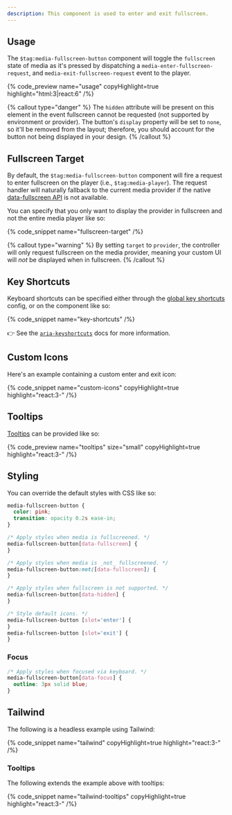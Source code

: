 ```yaml
---
description: This component is used to enter and exit fullscreen.
---
```


## Usage

The `$tag:media-fullscreen-button` component will toggle the `fullscreen` state of media as it's
pressed by dispatching a `media-enter-fullscreen-request`, and `media-exit-fullscreen-request`
event to the player.

{% code_preview name="usage" copyHighlight=true highlight="html:3|react:6" /%}

{% callout type="danger" %}
The `hidden` attribute will be present on this element in the event fullscreen cannot be
requested (not supported by environment or provider). The button's `display` property will be
set to `none`, so it'll be removed from the layout; therefore, you should account for the button
not being displayed in your design.
{% /callout %}

## Fullscreen Target

By default, the `$tag:media-fullscreen-button` component will fire a request to enter fullscreen
on the player (i.e., `$tag:media-player`). The request handler will naturally fallback to the
current media provider if the native
[data-fullscreen API](https://developer.mozilla.org/en-US/docs/Web/API/Fullscreen_API) is not available.

You can specify that you only want to display the provider in fullscreen and not the entire media
player like so:

{% code_snippet name="fullscreen-target" /%}

{% callout type="warning" %}
By setting `target` to `provider`, the controller will only request fullscreen on the media provider,
meaning your custom UI will _not_ be displayed when in fullscreen.
{% /callout %}

## Key Shortcuts

Keyboard shortcuts can be specified either through the
[global key shortcuts](/docs/player/core-concepts/keyboard#configuring-shortcuts) config, or on the
component like so:

{% code_snippet name="key-shortcuts" /%}

👉 See the [`aria-keyshortcuts`](https://developer.mozilla.org/en-US/docs/Web/Accessibility/ARIA/Attributes/aria-keyshortcuts)
docs for more information.

## Custom Icons

Here's an example containing a custom enter and exit icon:

{% code_snippet name="custom-icons" copyHighlight=true highlight="react:3-" /%}

## Tooltips

[Tooltips](https://developer.mozilla.org/en-US/docs/Web/Accessibility/ARIA/Roles/tooltip_role) can
be provided like so:

{% code_preview name="tooltips" size="small" copyHighlight=true highlight="react:3-" /%}

## Styling

You can override the default styles with CSS like so:

```css {% copy=true %}
media-fullscreen-button {
  color: pink;
  transition: opacity 0.2s ease-in;
}

/* Apply styles when media is fullscreened. */
media-fullscreen-button[data-fullscreen] {
}

/* Apply styles when media is _not_ fullscreened. */
media-fullscreen-button:not([data-fullscreen]) {
}

/* Apply styles when fullscreen is not supported. */
media-fullscreen-button[data-hidden] {
}

/* Style default icons. */
media-fullscreen-button [slot='enter'] {
}
media-fullscreen-button [slot='exit'] {
}
```

### Focus

```css {% copy=true %}
/* Apply styles when focused via keyboard. */
media-fullscreen-button[data-focus] {
  outline: 3px solid blue;
}
```

## Tailwind

The following is a headless example using Tailwind:

{% code_snippet name="tailwind" copyHighlight=true highlight="react:3-" /%}

### Tooltips

The following extends the example above with tooltips:

{% code_snippet name="tailwind-tooltips" copyHighlight=true highlight="react:3-" /%}
